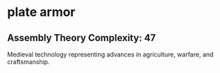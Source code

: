 # plate armor

## Assembly Theory Complexity: 47
Medieval technology representing advances in agriculture, warfare, and craftsmanship.
